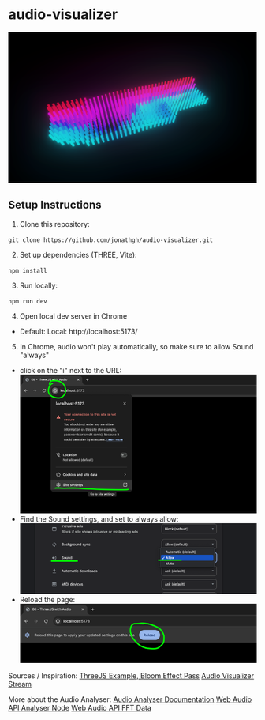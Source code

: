 # audio-visualizer

![Preview](./imgs/preview.png)

## Setup Instructions

1. Clone this repository:

`git clone https://github.com/jonathgh/audio-visualizer.git`

2. Set up dependencies (THREE, Vite):

`npm install`

3. Run locally:

`npm run dev`

4. Open local dev server in Chrome

- Default: Local: http://localhost:5173/

5. In Chrome, audio won't play automatically, so make sure to allow Sound "always"

- click on the "i" next to the URL:
  ![1](./imgs/1.png)
- Find the Sound settings, and set to always allow:
  ![2](./imgs/2.png)
- Reload the page:
  ![3](./imgs/3.png)



Sources / Inspiration:
[ThreeJS Example, Bloom Effect Pass](https://github.com/mrdoob/three.js/blob/master/examples/webgl_postprocessing_unreal_bloom_selective.html)
[Audio Visualizer Stream](https://github.com/simondevyoutube/ThreeJS_Tutorial_3DSound/blob/main/main.js)

More about the Audio Analyser: 
[Audio Analyser Documentation](https://threejs.org/docs/#api/en/audio/AudioAnalyser)
[Web Audio API Analyser Node](https://developer.mozilla.org/en-US/docs/Web/API/AnalyserNode)
[Web Audio API FFT Data](https://developer.mozilla.org/en-US/docs/Web/API/AnalyserNode/getByteFrequencyData)
